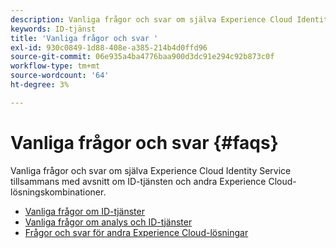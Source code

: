 ```yaml
---
description: Vanliga frågor och svar om själva Experience Cloud Identity Service tillsammans med avsnitt om ID-tjänsten och andra Experience Cloud-lösningskombinationer.
keywords: ID-tjänst
title: 'Vanliga frågor och svar '
exl-id: 930c0849-1d88-408e-a385-214b4d0ffd96
source-git-commit: 06e935a4ba4776baa900d3dc91e294c92b873c0f
workflow-type: tm+mt
source-wordcount: '64'
ht-degree: 3%

---
```


# Vanliga frågor och svar  {#faqs}

Vanliga frågor och svar om själva Experience Cloud Identity Service tillsammans med avsnitt om ID-tjänsten och andra Experience Cloud-lösningskombinationer.

* [Vanliga frågor om ID-tjänster](faq.md)
* [Vanliga frågor om analys och ID-tjänster](analytics-faq.md)
* [Frågor och svar för andra Experience Cloud-lösningar](other-faq.md)
